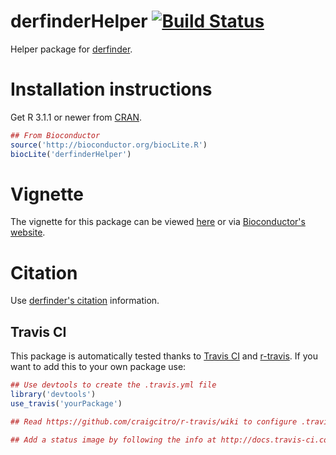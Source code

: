 derfinderHelper [![Build Status](https://travis-ci.org/lcolladotor/derfinderHelper.svg?branch=master)](https://travis-ci.org/lcolladotor/derfinderHelper)
===============

Helper package for [derfinder](https://github.com/lcolladotor/derfinder).

# Installation instructions

Get R 3.1.1 or newer from [CRAN](http://cran.r-project.org/).

```R
## From Bioconductor
source('http://bioconductor.org/biocLite.R')
biocLite('derfinderHelper')
```

# Vignette

The vignette for this package can be viewed [here](http://lcolladotor.github.io/derfinderHelper/) or via [Bioconductor's website](http://www.bioconductor.org/packages/devel/bioc/html/derfinderHelper.html).


# Citation

Use [derfinder's citation](https://github.com/lcolladotor/derfinder#citation) information.


## Travis CI

This package is automatically tested thanks to [Travis CI](travis-ci.org) and [r-travis](https://github.com/craigcitro/r-travis). If you want to add this to your own package use:

```R
## Use devtools to create the .travis.yml file
library('devtools')
use_travis('yourPackage')

## Read https://github.com/craigcitro/r-travis/wiki to configure .travis.yml appropriately

## Add a status image by following the info at http://docs.travis-ci.com/user/status-images/
```
